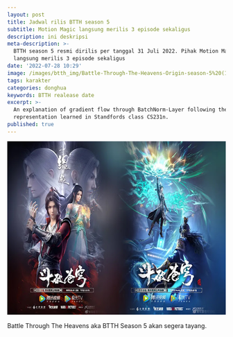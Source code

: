 ```yaml
---
layout: post
title: Jadwal rilis BTTH season 5
subtitle: Motion Magic langsung merilis 3 episode sekaligus
description: ini deskripsi
meta-description: >-
  BTTH season 5 resmi dirilis per tanggal 31 Juli 2022. Pihak Motion Magic
  langsung merilis 3 episode sekaligus
date: '2022-07-28 10:29'
image: /images/btth_img/Battle-Through-The-Heavens-Origin-season-5%20(1).jpg
tags: karakter
categories: donghua
keywords: BTTH realease date
excerpt: >-
  An explanation of gradient flow through BatchNorm-Layer following the circuit
  representation learned in Standfords class CS231n.
published: true
---
```


<img alt='btth' src="/images/btth_img/Battle-Through-The-Heavens-Origin-season-5%20(1).jpg" width="640" height="400"/>

Battle Through The Heavens aka BTTH Season 5 akan segera tayang.
